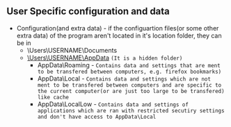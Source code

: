 ## User Specific configuration and data
* Configuration(and extra data) - if the configuartion files(or some other extra data) of the program aren't located in it's location folder, they can be in
  * \Users\USERNAME\Documents
  * [\Users\USERNAME\AppData](https://www.howtogeek.com/318177/what-is-the-appdata-folder-in-windows/) `(It is a hidden folder)`
    * AppData\Roaming - `Contains data and settings that are ment to be transfered between computers, e.g. firefox bookmarks)`
    * AppData\Local - `Contains data and settings which are not ment to be transfered between computers and are specific to the current computer(or are just too large to be transfered) like cache`
    * AppData\LocalLow - `Contains data and settings of applications which are ran with restricted secutiry settings and don't have access to AppData\Local`
